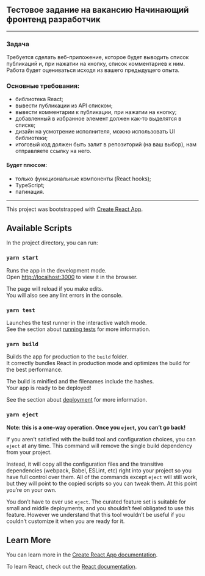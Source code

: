## Тестовое задание на вакансию Начинающий фронтенд разработчик
***
### Задача
Требуется сделать веб-приложение, которое будет выводить список
публикаций и, при нажатии на кнопку, список комментариев к ним.
Работа будет оцениваться исходя из вашего предыдущего опыта.
### Основные требования:
* библиотека React;
* вывести публикации из API списком;
* вывести комментарии к публикации, при нажатии на кнопку;
* добавленный в избранное элемент должен как-то выделятся в
списке;
* дизайн на усмотрение исполнителя, можно использовать UI
библиотеки;
* итоговый код должен быть залит в репозиторий (на ваш выбор), нам
отправляете ссылку на него.
#### Будет плюсом:
* только функциональные компоненты (React hooks);
* TypeScript;
* пагинация.
***

This project was bootstrapped with [Create React App](https://github.com/facebook/create-react-app).

## Available Scripts

In the project directory, you can run:

### `yarn start`

Runs the app in the development mode.<br />
Open [http://localhost:3000](http://localhost:3000) to view it in the browser.

The page will reload if you make edits.<br />
You will also see any lint errors in the console.

### `yarn test`

Launches the test runner in the interactive watch mode.<br />
See the section about [running tests](https://facebook.github.io/create-react-app/docs/running-tests) for more information.

### `yarn build`

Builds the app for production to the `build` folder.<br />
It correctly bundles React in production mode and optimizes the build for the best performance.

The build is minified and the filenames include the hashes.<br />
Your app is ready to be deployed!

See the section about [deployment](https://facebook.github.io/create-react-app/docs/deployment) for more information.

### `yarn eject`

**Note: this is a one-way operation. Once you `eject`, you can’t go back!**

If you aren’t satisfied with the build tool and configuration choices, you can `eject` at any time. This command will remove the single build dependency from your project.

Instead, it will copy all the configuration files and the transitive dependencies (webpack, Babel, ESLint, etc) right into your project so you have full control over them. All of the commands except `eject` will still work, but they will point to the copied scripts so you can tweak them. At this point you’re on your own.

You don’t have to ever use `eject`. The curated feature set is suitable for small and middle deployments, and you shouldn’t feel obligated to use this feature. However we understand that this tool wouldn’t be useful if you couldn’t customize it when you are ready for it.

## Learn More

You can learn more in the [Create React App documentation](https://facebook.github.io/create-react-app/docs/getting-started).

To learn React, check out the [React documentation](https://reactjs.org/).
